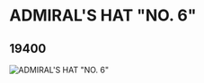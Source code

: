 # ADMIRAL'S HAT "NO. 6"
## 19400
![ADMIRAL'S HAT "NO. 6"](https://lc-www-live-s.legocdn.com/media/bricks/5/2/6099550.jpg)